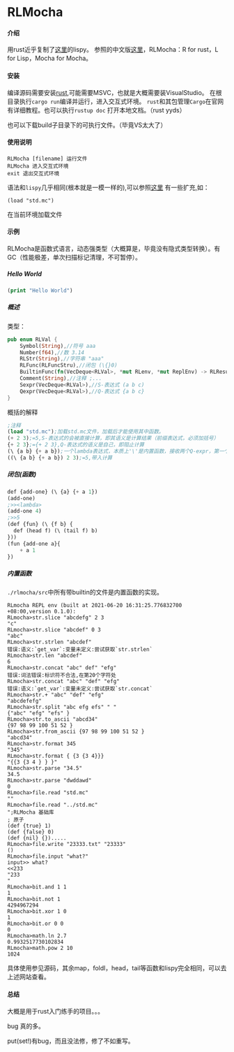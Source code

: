# RLMocha

#### 介绍
用rust近乎复制了[这里](http://buildyourownlisp.com/)的lispy。
参照的中文版[这里](https://www.abnerchou.me/BuildYourOwnLispCn/)，RLMocha：R for rust，L for Lisp，Mocha for Mocha。
#### 安装
编译源码需要安装[rust](https://www.rust-lang.org/zh-CN/),可能需要MSVC，也就是大概需要装VisualStudio。
在根目录执行```cargo run```编译并运行，进入交互式环境。
```rust```和其包管理```Cargo```在官网有详细教程。也可以执行```rustup doc``` 打开本地文档。（rust yyds）

也可以下载build子目录下的可执行文件。（毕竟VS太大了）

#### 使用说明
```
RLMocha [filename] 运行文件
RLMocha 进入交互式环境
exit 退出交互式环境
```
语法和`lispy`几乎相同(根本就是一模一样的),可以参照[这里](https://www.abnerchou.me/BuildYourOwnLispCn/)
有一些扩充,如：
```
(load "std.mc")
```
在当前环境加载文件
#### 示例
RLMocha是函数式语言，动态强类型（大概算是，毕竟没有隐式类型转换）。有GC（性能极差，单次扫描标记清理，不可暂停）。
##### Hello World
```lisp
(print "Hello World")
```
##### 概述
类型：
```rust
pub enum RLVal {
    Symbol(String),//符号 aaa
    Number(f64),//数 3.14
    RLStr(String),//字符串 "aaa" 
    RLFunc(RLFuncStru),//闭包 (\{}0)
    BuiltinFunc(fn(VecDeque<RLVal>, *mut RLenv, *mut ReplEnv) -> RLResult),//内置函数 def,\,+,*,str.slice...
    Comment(String),//注释 ;...
    Sexpr(VecDeque<RLVal>),//S-表达式 (a b c)
    Qexpr(VecDeque<RLVal>),//Q-表达式 {a b c}
}
```
概括的解释
```lisp
;注释
(load "std.mc");加载std.mc文件，加载后才能使用其中函数。
(+ 2 3);=5,S-表达式的会被直接计算，即其语义是计算结果（前缀表达式，必须加括号）
{+ 2 3};={+ 2 3},Q-表达式的语义是自己，即阻止计算
(\ {a b} {+ a b});一个lambda表达式，本质上'\'是内置函数，接收两个Q-expr，第一个是参数列表，第二个是函数体
((\ {a b} {+ a b}) 2 3);=5,带入计算
```
##### 闭包(函数)
```lisp
def {add-one} (\ {a} {+ a 1})
(add-one)
;>><lambda>
(add-one 4)
;>>5
(def {fun} (\ {f b} {
  def (head f) (\ (tail f) b)
}))
(fun {add-one a}{
    + a 1
})
```
##### 内置函数
```./rlmocha/src```中所有带builtin的文件是内置函数的实现。
```
RLmocha REPL env (built at 2021-06-20 16:31:25.776832700 +08:00,version 0.1.0):
RLmocha>str.slice "abcdefg" 2 3
"c"
RLmocha>str.slice "abcdef" 0 3
"abc"
RLmocha>str.strlen "abcdef"
错误:语义:`get_var`:变量未定义:尝试获取`str.strlen`
RLmocha>str.len "abcdef"
6
RLmocha>str.concat "abc" def" "efg"
错误:词法错误:标识符不合法,在第20个字符处
RLmocha>str.concat "abc" "def" "efg"
错误:语义:`get_var`:变量未定义:尝试获取`str.concat`
RLmocha>str.+ "abc" "def" "efg"
"abcdefefg"
RLmocha>str.split "abc efg efs" " "
{"abc" "efg" "efs" }
RLmocha>str.to_ascii "abcd34"
{97 98 99 100 51 52 }
RLmocha>str.from_ascii {97 98 99 100 51 52 }
"abcd34"
RLmocha>str.format 345
"345"
RLmocha>str.format { {3 {3 4}}}
"{{3 {3 4 } } }"
RLmocha>str.parse "34.5"
34.5
RLmocha>str.parse "dwddawd"
0
RLmocha>file.read "std.mc"
""
RLmocha>file.read "../std.mc"
";RLMocha 基础库
; 原子
(def {true} 1)
(def {false} 0)
(def {nil} {}).....
RLmocha>file.write "23333.txt" "23333"
()
RLmocha>file.input "what?"
input>> what?
<<233
"233
"
RLmocha>bit.and 1 1
1
RLmocha>bit.not 1
4294967294
RLmocha>bit.xor 1 0
1
RLmocha>bit.or 0 0
0
RLmocha>math.ln 2.7
0.9932517730102834
RLmocha>math.pow 2 10
1024
```
具体使用参见源码，其余map，foldl，head，tail等函数和lispy完全相同，可以去上述网站查看。
#### 总结
大概是用于rust入门练手的项目。。。

bug 真的多。

put(set!)有bug，而且没法修，修了不如重写。
